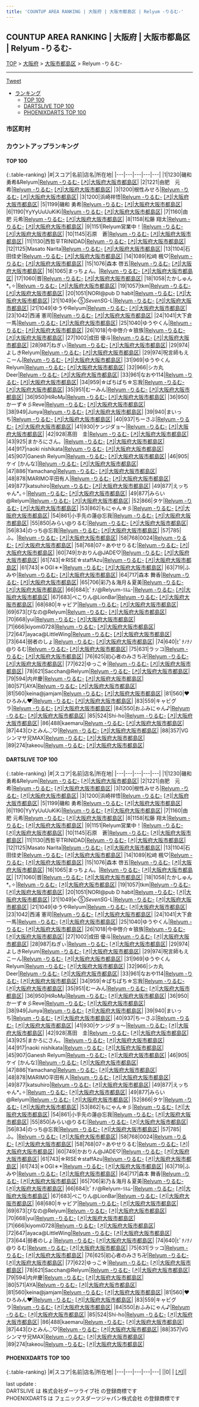 ```yaml
---
title: 'COUNTUP AREA RANKING | 大阪府 | 大阪市都島区 | Relyum -りるむ-'
---
```

## COUNTUP AREA RANKING | 大阪府 | 大阪市都島区 | Relyum -りるむ-

[TOP](/darts/rank/) > [大阪府](/darts/rank/大阪府/) > [大阪市都島区](/darts/rank/大阪府/大阪市都島区/) > Relyum -りるむ-

___

<a href="https://twitter.com/share?ref_src=twsrc%5Etfw" data-text="COUNTUP AREA RANKING | 大阪府大阪市都島区Relyum -りるむ-" class="twitter-share-button" data-hashtags="DARTSLIVE,PHOENIXDARTS,darts,ダーツ" data-show-count="false">Tweet</a>

* [ランキング](#カウントアップランキング)
    * [TOP 100](#top-100)
    * [DARTSLIVE TOP 100](#dartslive-top-100)
    * [PHOENIXDARTS TOP 100](#phoenixdarts-top-100)

### 市区町村

<ul>

</ul>

### カウントアップランキング

#### TOP 100



{:.table-ranking}
|#|スコア|名前|店名|所在地|
|---|---|---|---|---|
|1|1230|<span class="rank-name-dl">磯和勇希&amp;Relyum</span>|<a href="/darts/rank/shops/18366769fff3e834fec1ae84bb28bd87.html">Relyum -りるむ-</a> <a href="https://search.dartslive.com/jp/shop/18366769fff3e834fec1ae84bb28bd87">[↗]</a>|<a href="/darts/rank/大阪府/大阪市都島区">大阪府大阪市都島区</a>|
|2|1221|<span class="rank-name-dl">由肥　元希</span>|<a href="/darts/rank/shops/18366769fff3e834fec1ae84bb28bd87.html">Relyum -りるむ-</a> <a href="https://search.dartslive.com/jp/shop/18366769fff3e834fec1ae84bb28bd87">[↗]</a>|<a href="/darts/rank/大阪府/大阪市都島区">大阪府大阪市都島区</a>|
|3|1200|<span class="rank-name-dl">根性みせろ</span>|<a href="/darts/rank/shops/18366769fff3e834fec1ae84bb28bd87.html">Relyum -りるむ-</a> <a href="https://search.dartslive.com/jp/shop/18366769fff3e834fec1ae84bb28bd87">[↗]</a>|<a href="/darts/rank/大阪府/大阪市都島区">大阪府大阪市都島区</a>|
|3|1200|<span class="rank-name-dl">浜崎祥悟</span>|<a href="/darts/rank/shops/18366769fff3e834fec1ae84bb28bd87.html">Relyum -りるむ-</a> <a href="https://search.dartslive.com/jp/shop/18366769fff3e834fec1ae84bb28bd87">[↗]</a>|<a href="/darts/rank/大阪府/大阪市都島区">大阪府大阪市都島区</a>|
|5|1199|<span class="rank-name-dl">磯和 勇希</span>|<a href="/darts/rank/shops/18366769fff3e834fec1ae84bb28bd87.html">Relyum -りるむ-</a> <a href="https://search.dartslive.com/jp/shop/18366769fff3e834fec1ae84bb28bd87">[↗]</a>|<a href="/darts/rank/大阪府/大阪市都島区">大阪府大阪市都島区</a>|
|6|1190|<span class="rank-name-dl">YyYyUuUuKiKi</span>|<a href="/darts/rank/shops/18366769fff3e834fec1ae84bb28bd87.html">Relyum -りるむ-</a> <a href="https://search.dartslive.com/jp/shop/18366769fff3e834fec1ae84bb28bd87">[↗]</a>|<a href="/darts/rank/大阪府/大阪市都島区">大阪府大阪市都島区</a>|
|7|1160|<span class="rank-name-dl">由肥 元希</span>|<a href="/darts/rank/shops/18366769fff3e834fec1ae84bb28bd87.html">Relyum -りるむ-</a> <a href="https://search.dartslive.com/jp/shop/18366769fff3e834fec1ae84bb28bd87">[↗]</a>|<a href="/darts/rank/大阪府/大阪市都島区">大阪府大阪市都島区</a>|
|8|1158|<span class="rank-name-dl">松藤 翔太</span>|<a href="/darts/rank/shops/18366769fff3e834fec1ae84bb28bd87.html">Relyum -りるむ-</a> <a href="https://search.dartslive.com/jp/shop/18366769fff3e834fec1ae84bb28bd87">[↗]</a>|<a href="/darts/rank/大阪府/大阪市都島区">大阪府大阪市都島区</a>|
|9|1151|<span class="rank-name-dl">Relyum営業中！</span>|<a href="/darts/rank/shops/18366769fff3e834fec1ae84bb28bd87.html">Relyum -りるむ-</a> <a href="https://search.dartslive.com/jp/shop/18366769fff3e834fec1ae84bb28bd87">[↗]</a>|<a href="/darts/rank/大阪府/大阪市都島区">大阪府大阪市都島区</a>|
|10|1145|<span class="rank-name-dl">石原　蒼</span>|<a href="/darts/rank/shops/18366769fff3e834fec1ae84bb28bd87.html">Relyum -りるむ-</a> <a href="https://search.dartslive.com/jp/shop/18366769fff3e834fec1ae84bb28bd87">[↗]</a>|<a href="/darts/rank/大阪府/大阪市都島区">大阪府大阪市都島区</a>|
|11|1130|<span class="rank-name-dl">西哲平TRINIDAD</span>|<a href="/darts/rank/shops/18366769fff3e834fec1ae84bb28bd87.html">Relyum -りるむ-</a> <a href="https://search.dartslive.com/jp/shop/18366769fff3e834fec1ae84bb28bd87">[↗]</a>|<a href="/darts/rank/大阪府/大阪市都島区">大阪府大阪市都島区</a>|
|12|1125|<span class="rank-name-dl">Masato Narita</span>|<a href="/darts/rank/shops/18366769fff3e834fec1ae84bb28bd87.html">Relyum -りるむ-</a> <a href="https://search.dartslive.com/jp/shop/18366769fff3e834fec1ae84bb28bd87">[↗]</a>|<a href="/darts/rank/大阪府/大阪市都島区">大阪府大阪市都島区</a>|
|13|1104|<span class="rank-name-dl">石田佳史</span>|<a href="/darts/rank/shops/18366769fff3e834fec1ae84bb28bd87.html">Relyum -りるむ-</a> <a href="https://search.dartslive.com/jp/shop/18366769fff3e834fec1ae84bb28bd87">[↗]</a>|<a href="/darts/rank/大阪府/大阪市都島区">大阪府大阪市都島区</a>|
|14|1089|<span class="rank-name-dl">松﨑 楓♡‬</span>|<a href="/darts/rank/shops/18366769fff3e834fec1ae84bb28bd87.html">Relyum -りるむ-</a> <a href="https://search.dartslive.com/jp/shop/18366769fff3e834fec1ae84bb28bd87">[↗]</a>|<a href="/darts/rank/大阪府/大阪市都島区">大阪府大阪市都島区</a>|
|15|1076|<span class="rank-name-dl">森本 啓五</span>|<a href="/darts/rank/shops/18366769fff3e834fec1ae84bb28bd87.html">Relyum -りるむ-</a> <a href="https://search.dartslive.com/jp/shop/18366769fff3e834fec1ae84bb28bd87">[↗]</a>|<a href="/darts/rank/大阪府/大阪市都島区">大阪府大阪市都島区</a>|
|16|1065|<span class="rank-name-dl">まっちょん。</span>|<a href="/darts/rank/shops/18366769fff3e834fec1ae84bb28bd87.html">Relyum -りるむ-</a> <a href="https://search.dartslive.com/jp/shop/18366769fff3e834fec1ae84bb28bd87">[↗]</a>|<a href="/darts/rank/大阪府/大阪市都島区">大阪府大阪市都島区</a>|
|17|1060|<span class="rank-name-dl">晋</span>|<a href="/darts/rank/shops/18366769fff3e834fec1ae84bb28bd87.html">Relyum -りるむ-</a> <a href="https://search.dartslive.com/jp/shop/18366769fff3e834fec1ae84bb28bd87">[↗]</a>|<a href="/darts/rank/大阪府/大阪市都島区">大阪府大阪市都島区</a>|
|18|1058|<span class="rank-name-dl">たかしゅん*｡✧</span>|<a href="/darts/rank/shops/18366769fff3e834fec1ae84bb28bd87.html">Relyum -りるむ-</a> <a href="https://search.dartslive.com/jp/shop/18366769fff3e834fec1ae84bb28bd87">[↗]</a>|<a href="/darts/rank/大阪府/大阪市都島区">大阪府大阪市都島区</a>|
|19|1057|<span class="rank-name-dl">tkm</span>|<a href="/darts/rank/shops/18366769fff3e834fec1ae84bb28bd87.html">Relyum -りるむ-</a> <a href="https://search.dartslive.com/jp/shop/18366769fff3e834fec1ae84bb28bd87">[↗]</a>|<a href="/darts/rank/大阪府/大阪市都島区">大阪府大阪市都島区</a>|
|20|1051|<span class="rank-name-dl">NORI@pub D habit</span>|<a href="/darts/rank/shops/18366769fff3e834fec1ae84bb28bd87.html">Relyum -りるむ-</a> <a href="https://search.dartslive.com/jp/shop/18366769fff3e834fec1ae84bb28bd87">[↗]</a>|<a href="/darts/rank/大阪府/大阪市都島区">大阪府大阪市都島区</a>|
|21|1049|<span class="rank-name-dl">к-⑤*SevenS*G-L</span>|<a href="/darts/rank/shops/18366769fff3e834fec1ae84bb28bd87.html">Relyum -りるむ-</a> <a href="https://search.dartslive.com/jp/shop/18366769fff3e834fec1ae84bb28bd87">[↗]</a>|<a href="/darts/rank/大阪府/大阪市都島区">大阪府大阪市都島区</a>|
|21|1049|<span class="rank-name-dl">ゆうやRelyum</span>|<a href="/darts/rank/shops/18366769fff3e834fec1ae84bb28bd87.html">Relyum -りるむ-</a> <a href="https://search.dartslive.com/jp/shop/18366769fff3e834fec1ae84bb28bd87">[↗]</a>|<a href="/darts/rank/大阪府/大阪市都島区">大阪府大阪市都島区</a>|
|23|1042|<span class="rank-name-dl">西浦 憲司</span>|<a href="/darts/rank/shops/18366769fff3e834fec1ae84bb28bd87.html">Relyum -りるむ-</a> <a href="https://search.dartslive.com/jp/shop/18366769fff3e834fec1ae84bb28bd87">[↗]</a>|<a href="/darts/rank/大阪府/大阪市都島区">大阪府大阪市都島区</a>|
|24|1041|<span class="rank-name-dl">大下倉　一馬</span>|<a href="/darts/rank/shops/18366769fff3e834fec1ae84bb28bd87.html">Relyum -りるむ-</a> <a href="https://search.dartslive.com/jp/shop/18366769fff3e834fec1ae84bb28bd87">[↗]</a>|<a href="/darts/rank/大阪府/大阪市都島区">大阪府大阪市都島区</a>|
|25|1040|<span class="rank-name-dl">ゆうやくん</span>|<a href="/darts/rank/shops/18366769fff3e834fec1ae84bb28bd87.html">Relyum -りるむ-</a> <a href="https://search.dartslive.com/jp/shop/18366769fff3e834fec1ae84bb28bd87">[↗]</a>|<a href="/darts/rank/大阪府/大阪市都島区">大阪府大阪市都島区</a>|
|26|1018|<span class="rank-name-dl">今中啓介☆狼族</span>|<a href="/darts/rank/shops/18366769fff3e834fec1ae84bb28bd87.html">Relyum -りるむ-</a> <a href="https://search.dartslive.com/jp/shop/18366769fff3e834fec1ae84bb28bd87">[↗]</a>|<a href="/darts/rank/大阪府/大阪市都島区">大阪府大阪市都島区</a>|
|27|1002|<span class="rank-name-dl">成田 優斗</span>|<a href="/darts/rank/shops/18366769fff3e834fec1ae84bb28bd87.html">Relyum -りるむ-</a> <a href="https://search.dartslive.com/jp/shop/18366769fff3e834fec1ae84bb28bd87">[↗]</a>|<a href="/darts/rank/大阪府/大阪市都島区">大阪府大阪市都島区</a>|
|28|987|<span class="rank-name-dl">ねぎぃ</span>|<a href="/darts/rank/shops/18366769fff3e834fec1ae84bb28bd87.html">Relyum -りるむ-</a> <a href="https://search.dartslive.com/jp/shop/18366769fff3e834fec1ae84bb28bd87">[↗]</a>|<a href="/darts/rank/大阪府/大阪市都島区">大阪府大阪市都島区</a>|
|29|974|<span class="rank-name-dl">よしきRelyum</span>|<a href="/darts/rank/shops/18366769fff3e834fec1ae84bb28bd87.html">Relyum -りるむ-</a> <a href="https://search.dartslive.com/jp/shop/18366769fff3e834fec1ae84bb28bd87">[↗]</a>|<a href="/darts/rank/大阪府/大阪市都島区">大阪府大阪市都島区</a>|
|29|974|<span class="rank-name-dl">呪言師もえこーん</span>|<a href="/darts/rank/shops/18366769fff3e834fec1ae84bb28bd87.html">Relyum -りるむ-</a> <a href="https://search.dartslive.com/jp/shop/18366769fff3e834fec1ae84bb28bd87">[↗]</a>|<a href="/darts/rank/大阪府/大阪市都島区">大阪府大阪市都島区</a>|
|31|969|<span class="rank-name-dl">ゆうやくんRelyum</span>|<a href="/darts/rank/shops/18366769fff3e834fec1ae84bb28bd87.html">Relyum -りるむ-</a> <a href="https://search.dartslive.com/jp/shop/18366769fff3e834fec1ae84bb28bd87">[↗]</a>|<a href="/darts/rank/大阪府/大阪市都島区">大阪府大阪市都島区</a>|
|32|966|<span class="rank-name-dl">シカ丸　Deer</span>|<a href="/darts/rank/shops/18366769fff3e834fec1ae84bb28bd87.html">Relyum -りるむ-</a> <a href="https://search.dartslive.com/jp/shop/18366769fff3e834fec1ae84bb28bd87">[↗]</a>|<a href="/darts/rank/大阪府/大阪市都島区">大阪府大阪市都島区</a>|
|33|961|<span class="rank-name-dl">なおや114</span>|<a href="/darts/rank/shops/18366769fff3e834fec1ae84bb28bd87.html">Relyum -りるむ-</a> <a href="https://search.dartslive.com/jp/shop/18366769fff3e834fec1ae84bb28bd87">[↗]</a>|<a href="/darts/rank/大阪府/大阪市都島区">大阪府大阪市都島区</a>|
|34|959|<span class="rank-name-dl">☆ぱちぱち☆忘我</span>|<a href="/darts/rank/shops/18366769fff3e834fec1ae84bb28bd87.html">Relyum -りるむ-</a> <a href="https://search.dartslive.com/jp/shop/18366769fff3e834fec1ae84bb28bd87">[↗]</a>|<a href="/darts/rank/大阪府/大阪市都島区">大阪府大阪市都島区</a>|
|35|951|<span class="rank-name-dl">むーみん</span>|<a href="/darts/rank/shops/18366769fff3e834fec1ae84bb28bd87.html">Relyum -りるむ-</a> <a href="https://search.dartslive.com/jp/shop/18366769fff3e834fec1ae84bb28bd87">[↗]</a>|<a href="/darts/rank/大阪府/大阪市都島区">大阪府大阪市都島区</a>|
|36|950|<span class="rank-name-dl">HiЯoMμ</span>|<a href="/darts/rank/shops/18366769fff3e834fec1ae84bb28bd87.html">Relyum -りるむ-</a> <a href="https://search.dartslive.com/jp/shop/18366769fff3e834fec1ae84bb28bd87">[↗]</a>|<a href="/darts/rank/大阪府/大阪市都島区">大阪府大阪市都島区</a>|
|36|950|<span class="rank-name-dl">かーず☆彡Reve</span>|<a href="/darts/rank/shops/18366769fff3e834fec1ae84bb28bd87.html">Relyum -りるむ-</a> <a href="https://search.dartslive.com/jp/shop/18366769fff3e834fec1ae84bb28bd87">[↗]</a>|<a href="/darts/rank/大阪府/大阪市都島区">大阪府大阪市都島区</a>|
|38|949|<span class="rank-name-dl">Junya</span>|<a href="/darts/rank/shops/18366769fff3e834fec1ae84bb28bd87.html">Relyum -りるむ-</a> <a href="https://search.dartslive.com/jp/shop/18366769fff3e834fec1ae84bb28bd87">[↗]</a>|<a href="/darts/rank/大阪府/大阪市都島区">大阪府大阪市都島区</a>|
|39|940|<span class="rank-name-dl">まいっち</span>|<a href="/darts/rank/shops/18366769fff3e834fec1ae84bb28bd87.html">Relyum -りるむ-</a> <a href="https://search.dartslive.com/jp/shop/18366769fff3e834fec1ae84bb28bd87">[↗]</a>|<a href="/darts/rank/大阪府/大阪市都島区">大阪府大阪市都島区</a>|
|40|937|<span class="rank-name-dl">ちーさぶ</span>|<a href="/darts/rank/shops/18366769fff3e834fec1ae84bb28bd87.html">Relyum -りるむ-</a> <a href="https://search.dartslive.com/jp/shop/18366769fff3e834fec1ae84bb28bd87">[↗]</a>|<a href="/darts/rank/大阪府/大阪市都島区">大阪府大阪市都島区</a>|
|41|930|<span class="rank-name-dl">ケンジダョ〜</span>|<a href="/darts/rank/shops/18366769fff3e834fec1ae84bb28bd87.html">Relyum -りるむ-</a> <a href="https://search.dartslive.com/jp/shop/18366769fff3e834fec1ae84bb28bd87">[↗]</a>|<a href="/darts/rank/大阪府/大阪市都島区">大阪府大阪市都島区</a>|
|42|928|<span class="rank-name-dl">髙田　圭</span>|<a href="/darts/rank/shops/18366769fff3e834fec1ae84bb28bd87.html">Relyum -りるむ-</a> <a href="https://search.dartslive.com/jp/shop/18366769fff3e834fec1ae84bb28bd87">[↗]</a>|<a href="/darts/rank/大阪府/大阪市都島区">大阪府大阪市都島区</a>|
|43|925|<span class="rank-name-dl">まかろにさん。</span>|<a href="/darts/rank/shops/18366769fff3e834fec1ae84bb28bd87.html">Relyum -りるむ-</a> <a href="https://search.dartslive.com/jp/shop/18366769fff3e834fec1ae84bb28bd87">[↗]</a>|<a href="/darts/rank/大阪府/大阪市都島区">大阪府大阪市都島区</a>|
|44|917|<span class="rank-name-dl">naoki nishikata</span>|<a href="/darts/rank/shops/18366769fff3e834fec1ae84bb28bd87.html">Relyum -りるむ-</a> <a href="https://search.dartslive.com/jp/shop/18366769fff3e834fec1ae84bb28bd87">[↗]</a>|<a href="/darts/rank/大阪府/大阪市都島区">大阪府大阪市都島区</a>|
|45|907|<span class="rank-name-dl">Ganesh Relyum</span>|<a href="/darts/rank/shops/18366769fff3e834fec1ae84bb28bd87.html">Relyum -りるむ-</a> <a href="https://search.dartslive.com/jp/shop/18366769fff3e834fec1ae84bb28bd87">[↗]</a>|<a href="/darts/rank/大阪府/大阪市都島区">大阪府大阪市都島区</a>|
|46|905|<span class="rank-name-dl">ケイ [かんな]</span>|<a href="/darts/rank/shops/18366769fff3e834fec1ae84bb28bd87.html">Relyum -りるむ-</a> <a href="https://search.dartslive.com/jp/shop/18366769fff3e834fec1ae84bb28bd87">[↗]</a>|<a href="/darts/rank/大阪府/大阪市都島区">大阪府大阪市都島区</a>|
|47|886|<span class="rank-name-dl">Yamachang</span>|<a href="/darts/rank/shops/18366769fff3e834fec1ae84bb28bd87.html">Relyum -りるむ-</a> <a href="https://search.dartslive.com/jp/shop/18366769fff3e834fec1ae84bb28bd87">[↗]</a>|<a href="/darts/rank/大阪府/大阪市都島区">大阪府大阪市都島区</a>|
|48|878|<span class="rank-name-dl">MARIMO平田有人</span>|<a href="/darts/rank/shops/18366769fff3e834fec1ae84bb28bd87.html">Relyum -りるむ-</a> <a href="https://search.dartslive.com/jp/shop/18366769fff3e834fec1ae84bb28bd87">[↗]</a>|<a href="/darts/rank/大阪府/大阪市都島区">大阪府大阪市都島区</a>|
|49|877|<span class="rank-name-dl">katsuhiro</span>|<a href="/darts/rank/shops/18366769fff3e834fec1ae84bb28bd87.html">Relyum -りるむ-</a> <a href="https://search.dartslive.com/jp/shop/18366769fff3e834fec1ae84bb28bd87">[↗]</a>|<a href="/darts/rank/大阪府/大阪市都島区">大阪府大阪市都島区</a>|
|49|877|<span class="rank-name-dl">えッちゃん*｡✧</span>|<a href="/darts/rank/shops/18366769fff3e834fec1ae84bb28bd87.html">Relyum -りるむ-</a> <a href="https://search.dartslive.com/jp/shop/18366769fff3e834fec1ae84bb28bd87">[↗]</a>|<a href="/darts/rank/大阪府/大阪市都島区">大阪府大阪市都島区</a>|
|49|877|<span class="rank-name-dl">みらい@Relyum</span>|<a href="/darts/rank/shops/18366769fff3e834fec1ae84bb28bd87.html">Relyum -りるむ-</a> <a href="https://search.dartslive.com/jp/shop/18366769fff3e834fec1ae84bb28bd87">[↗]</a>|<a href="/darts/rank/大阪府/大阪市都島区">大阪府大阪市都島区</a>|
|52|866|<span class="rank-name-dl">タケ</span>|<a href="/darts/rank/shops/18366769fff3e834fec1ae84bb28bd87.html">Relyum -りるむ-</a> <a href="https://search.dartslive.com/jp/shop/18366769fff3e834fec1ae84bb28bd87">[↗]</a>|<a href="/darts/rank/大阪府/大阪市都島区">大阪府大阪市都島区</a>|
|53|862|<span class="rank-name-dl">もにゃん☆彡</span>|<a href="/darts/rank/shops/18366769fff3e834fec1ae84bb28bd87.html">Relyum -りるむ-</a> <a href="https://search.dartslive.com/jp/shop/18366769fff3e834fec1ae84bb28bd87">[↗]</a>|<a href="/darts/rank/大阪府/大阪市都島区">大阪府大阪市都島区</a>|
|54|861|<span class="rank-name-dl">小手先の蓮@忘我</span>|<a href="/darts/rank/shops/18366769fff3e834fec1ae84bb28bd87.html">Relyum -りるむ-</a> <a href="https://search.dartslive.com/jp/shop/18366769fff3e834fec1ae84bb28bd87">[↗]</a>|<a href="/darts/rank/大阪府/大阪市都島区">大阪府大阪市都島区</a>|
|55|850|<span class="rank-name-dl">みらい@りるむ</span>|<a href="/darts/rank/shops/18366769fff3e834fec1ae84bb28bd87.html">Relyum -りるむ-</a> <a href="https://search.dartslive.com/jp/shop/18366769fff3e834fec1ae84bb28bd87">[↗]</a>|<a href="/darts/rank/大阪府/大阪市都島区">大阪府大阪市都島区</a>|
|56|834|<span class="rank-name-dl">のっち@忘我</span>|<a href="/darts/rank/shops/18366769fff3e834fec1ae84bb28bd87.html">Relyum -りるむ-</a> <a href="https://search.dartslive.com/jp/shop/18366769fff3e834fec1ae84bb28bd87">[↗]</a>|<a href="/darts/rank/大阪府/大阪市都島区">大阪府大阪市都島区</a>|
|57|785|<span class="rank-name-dl">ふ。</span>|<a href="/darts/rank/shops/18366769fff3e834fec1ae84bb28bd87.html">Relyum -りるむ-</a> <a href="https://search.dartslive.com/jp/shop/18366769fff3e834fec1ae84bb28bd87">[↗]</a>|<a href="/darts/rank/大阪府/大阪市都島区">大阪府大阪市都島区</a>|
|58|768|<span class="rank-name-dl">0024</span>|<a href="/darts/rank/shops/18366769fff3e834fec1ae84bb28bd87.html">Relyum -りるむ-</a> <a href="https://search.dartslive.com/jp/shop/18366769fff3e834fec1ae84bb28bd87">[↗]</a>|<a href="/darts/rank/大阪府/大阪市都島区">大阪府大阪市都島区</a>|
|58|768|<span class="rank-name-dl">07✧あやせりるむ</span>|<a href="/darts/rank/shops/18366769fff3e834fec1ae84bb28bd87.html">Relyum -りるむ-</a> <a href="https://search.dartslive.com/jp/shop/18366769fff3e834fec1ae84bb28bd87">[↗]</a>|<a href="/darts/rank/大阪府/大阪市都島区">大阪府大阪市都島区</a>|
|60|749|<span class="rank-name-dl">かおりん@JADE♡</span>|<a href="/darts/rank/shops/18366769fff3e834fec1ae84bb28bd87.html">Relyum -りるむ-</a> <a href="https://search.dartslive.com/jp/shop/18366769fff3e834fec1ae84bb28bd87">[↗]</a>|<a href="/darts/rank/大阪府/大阪市都島区">大阪府大阪市都島区</a>|
|61|743|<span class="rank-name-dl">☆RISE☆staffAzu</span>|<a href="/darts/rank/shops/18366769fff3e834fec1ae84bb28bd87.html">Relyum -りるむ-</a> <a href="https://search.dartslive.com/jp/shop/18366769fff3e834fec1ae84bb28bd87">[↗]</a>|<a href="/darts/rank/大阪府/大阪市都島区">大阪府大阪市都島区</a>|
|61|743|<span class="rank-name-dl">＊OGI＊*</span>|<a href="/darts/rank/shops/18366769fff3e834fec1ae84bb28bd87.html">Relyum -りるむ-</a> <a href="https://search.dartslive.com/jp/shop/18366769fff3e834fec1ae84bb28bd87">[↗]</a>|<a href="/darts/rank/大阪府/大阪市都島区">大阪府大阪市都島区</a>|
|63|719|<span class="rank-name-dl">ふみや</span>|<a href="/darts/rank/shops/18366769fff3e834fec1ae84bb28bd87.html">Relyum -りるむ-</a> <a href="https://search.dartslive.com/jp/shop/18366769fff3e834fec1ae84bb28bd87">[↗]</a>|<a href="/darts/rank/大阪府/大阪市都島区">大阪府大阪市都島区</a>|
|64|717|<span class="rank-name-dl">森本 舞香</span>|<a href="/darts/rank/shops/18366769fff3e834fec1ae84bb28bd87.html">Relyum -りるむ-</a> <a href="https://search.dartslive.com/jp/shop/18366769fff3e834fec1ae84bb28bd87">[↗]</a>|<a href="/darts/rank/大阪府/大阪市都島区">大阪府大阪市都島区</a>|
|65|706|<span class="rank-name-dl">彩乃＆海月＆夏美</span>|<a href="/darts/rank/shops/18366769fff3e834fec1ae84bb28bd87.html">Relyum -りるむ-</a> <a href="https://search.dartslive.com/jp/shop/18366769fff3e834fec1ae84bb28bd87">[↗]</a>|<a href="/darts/rank/大阪府/大阪市都島区">大阪府大阪市都島区</a>|
|66|684|<span class="rank-name-dl">ﾋﾟﾅﾉ@Relyum-ﾘﾙﾑ-</span>|<a href="/darts/rank/shops/18366769fff3e834fec1ae84bb28bd87.html">Relyum -りるむ-</a> <a href="https://search.dartslive.com/jp/shop/18366769fff3e834fec1ae84bb28bd87">[↗]</a>|<a href="/darts/rank/大阪府/大阪市都島区">大阪府大阪市都島区</a>|
|67|683|<span class="rank-name-dl">ぺこりん@LionBar</span>|<a href="/darts/rank/shops/18366769fff3e834fec1ae84bb28bd87.html">Relyum -りるむ-</a> <a href="https://search.dartslive.com/jp/shop/18366769fff3e834fec1ae84bb28bd87">[↗]</a>|<a href="/darts/rank/大阪府/大阪市都島区">大阪府大阪市都島区</a>|
|68|680|<span class="rank-name-dl">キャビア</span>|<a href="/darts/rank/shops/18366769fff3e834fec1ae84bb28bd87.html">Relyum -りるむ-</a> <a href="https://search.dartslive.com/jp/shop/18366769fff3e834fec1ae84bb28bd87">[↗]</a>|<a href="/darts/rank/大阪府/大阪市都島区">大阪府大阪市都島区</a>|
|69|673|<span class="rank-name-dl">ぴなの@Relyum</span>|<a href="/darts/rank/shops/18366769fff3e834fec1ae84bb28bd87.html">Relyum -りるむ-</a> <a href="https://search.dartslive.com/jp/shop/18366769fff3e834fec1ae84bb28bd87">[↗]</a>|<a href="/darts/rank/大阪府/大阪市都島区">大阪府大阪市都島区</a>|
|70|668|<span class="rank-name-dl">yui</span>|<a href="/darts/rank/shops/18366769fff3e834fec1ae84bb28bd87.html">Relyum -りるむ-</a> <a href="https://search.dartslive.com/jp/shop/18366769fff3e834fec1ae84bb28bd87">[↗]</a>|<a href="/darts/rank/大阪府/大阪市都島区">大阪府大阪市都島区</a>|
|71|666|<span class="rank-name-dl">kiyomi0728</span>|<a href="/darts/rank/shops/18366769fff3e834fec1ae84bb28bd87.html">Relyum -りるむ-</a> <a href="https://search.dartslive.com/jp/shop/18366769fff3e834fec1ae84bb28bd87">[↗]</a>|<a href="/darts/rank/大阪府/大阪市都島区">大阪府大阪市都島区</a>|
|72|647|<span class="rank-name-dl">ayaca@LittleWing</span>|<a href="/darts/rank/shops/18366769fff3e834fec1ae84bb28bd87.html">Relyum -りるむ-</a> <a href="https://search.dartslive.com/jp/shop/18366769fff3e834fec1ae84bb28bd87">[↗]</a>|<a href="/darts/rank/大阪府/大阪市都島区">大阪府大阪市都島区</a>|
|73|644|<span class="rank-name-dl">弱者のしょ</span>|<a href="/darts/rank/shops/18366769fff3e834fec1ae84bb28bd87.html">Relyum -りるむ-</a> <a href="https://search.dartslive.com/jp/shop/18366769fff3e834fec1ae84bb28bd87">[↗]</a>|<a href="/darts/rank/大阪府/大阪市都島区">大阪府大阪市都島区</a>|
|74|640|<span class="rank-name-dl">ﾋﾟﾅﾉﾅﾉ@りるむ</span>|<a href="/darts/rank/shops/18366769fff3e834fec1ae84bb28bd87.html">Relyum -りるむ-</a> <a href="https://search.dartslive.com/jp/shop/18366769fff3e834fec1ae84bb28bd87">[↗]</a>|<a href="/darts/rank/大阪府/大阪市都島区">大阪府大阪市都島区</a>|
|75|631|<span class="rank-name-dl">ラッコ</span>|<a href="/darts/rank/shops/18366769fff3e834fec1ae84bb28bd87.html">Relyum -りるむ-</a> <a href="https://search.dartslive.com/jp/shop/18366769fff3e834fec1ae84bb28bd87">[↗]</a>|<a href="/darts/rank/大阪府/大阪市都島区">大阪府大阪市都島区</a>|
|76|625|<span class="rank-name-dl">初心者のみさち卍</span>|<a href="/darts/rank/shops/18366769fff3e834fec1ae84bb28bd87.html">Relyum -りるむ-</a> <a href="https://search.dartslive.com/jp/shop/18366769fff3e834fec1ae84bb28bd87">[↗]</a>|<a href="/darts/rank/大阪府/大阪市都島区">大阪府大阪市都島区</a>|
|77|622|<span class="rank-name-dl">ゆっこ☆</span>|<a href="/darts/rank/shops/18366769fff3e834fec1ae84bb28bd87.html">Relyum -りるむ-</a> <a href="https://search.dartslive.com/jp/shop/18366769fff3e834fec1ae84bb28bd87">[↗]</a>|<a href="/darts/rank/大阪府/大阪市都島区">大阪府大阪市都島区</a>|
|78|621|<span class="rank-name-dl">Sacchan@Relyum</span>|<a href="/darts/rank/shops/18366769fff3e834fec1ae84bb28bd87.html">Relyum -りるむ-</a> <a href="https://search.dartslive.com/jp/shop/18366769fff3e834fec1ae84bb28bd87">[↗]</a>|<a href="/darts/rank/大阪府/大阪市都島区">大阪府大阪市都島区</a>|
|79|594|<span class="rank-name-dl">内弁慶</span>|<a href="/darts/rank/shops/18366769fff3e834fec1ae84bb28bd87.html">Relyum -りるむ-</a> <a href="https://search.dartslive.com/jp/shop/18366769fff3e834fec1ae84bb28bd87">[↗]</a>|<a href="/darts/rank/大阪府/大阪市都島区">大阪府大阪市都島区</a>|
|80|571|<span class="rank-name-dl">AYA</span>|<a href="/darts/rank/shops/18366769fff3e834fec1ae84bb28bd87.html">Relyum -りるむ-</a> <a href="https://search.dartslive.com/jp/shop/18366769fff3e834fec1ae84bb28bd87">[↗]</a>|<a href="/darts/rank/大阪府/大阪市都島区">大阪府大阪市都島区</a>|
|81|560|<span class="rank-name-dl">keina@jamjam</span>|<a href="/darts/rank/shops/18366769fff3e834fec1ae84bb28bd87.html">Relyum -りるむ-</a> <a href="https://search.dartslive.com/jp/shop/18366769fff3e834fec1ae84bb28bd87">[↗]</a>|<a href="/darts/rank/大阪府/大阪市都島区">大阪府大阪市都島区</a>|
|81|560|<span class="rank-name-dl">❤ひろみん❤</span>|<a href="/darts/rank/shops/18366769fff3e834fec1ae84bb28bd87.html">Relyum -りるむ-</a> <a href="https://search.dartslive.com/jp/shop/18366769fff3e834fec1ae84bb28bd87">[↗]</a>|<a href="/darts/rank/大阪府/大阪市都島区">大阪府大阪市都島区</a>|
|83|559|<span class="rank-name-dl">キャビグラ</span>|<a href="/darts/rank/shops/18366769fff3e834fec1ae84bb28bd87.html">Relyum -りるむ-</a> <a href="https://search.dartslive.com/jp/shop/18366769fff3e834fec1ae84bb28bd87">[↗]</a>|<a href="/darts/rank/大阪府/大阪市都島区">大阪府大阪市都島区</a>|
|84|550|<span class="rank-name-dl">おふみにゃん♪</span>|<a href="/darts/rank/shops/18366769fff3e834fec1ae84bb28bd87.html">Relyum -りるむ-</a> <a href="https://search.dartslive.com/jp/shop/18366769fff3e834fec1ae84bb28bd87">[↗]</a>|<a href="/darts/rank/大阪府/大阪市都島区">大阪府大阪市都島区</a>|
|85|524|<span class="rank-name-dl">Shi-ho</span>|<a href="/darts/rank/shops/18366769fff3e834fec1ae84bb28bd87.html">Relyum -りるむ-</a> <a href="https://search.dartslive.com/jp/shop/18366769fff3e834fec1ae84bb28bd87">[↗]</a>|<a href="/darts/rank/大阪府/大阪市都島区">大阪府大阪市都島区</a>|
|86|488|<span class="rank-name-dl">kaemaru</span>|<a href="/darts/rank/shops/18366769fff3e834fec1ae84bb28bd87.html">Relyum -りるむ-</a> <a href="https://search.dartslive.com/jp/shop/18366769fff3e834fec1ae84bb28bd87">[↗]</a>|<a href="/darts/rank/大阪府/大阪市都島区">大阪府大阪市都島区</a>|
|87|443|<span class="rank-name-dl">ひとみん◡̈♡</span>|<a href="/darts/rank/shops/18366769fff3e834fec1ae84bb28bd87.html">Relyum -りるむ-</a> <a href="https://search.dartslive.com/jp/shop/18366769fff3e834fec1ae84bb28bd87">[↗]</a>|<a href="/darts/rank/大阪府/大阪市都島区">大阪府大阪市都島区</a>|
|88|357|<span class="rank-name-dl">VGシンマサ兄MAX</span>|<a href="/darts/rank/shops/18366769fff3e834fec1ae84bb28bd87.html">Relyum -りるむ-</a> <a href="https://search.dartslive.com/jp/shop/18366769fff3e834fec1ae84bb28bd87">[↗]</a>|<a href="/darts/rank/大阪府/大阪市都島区">大阪府大阪市都島区</a>|
|89|274|<span class="rank-name-dl">takeou</span>|<a href="/darts/rank/shops/18366769fff3e834fec1ae84bb28bd87.html">Relyum -りるむ-</a> <a href="https://search.dartslive.com/jp/shop/18366769fff3e834fec1ae84bb28bd87">[↗]</a>|<a href="/darts/rank/大阪府/大阪市都島区">大阪府大阪市都島区</a>|


#### DARTSLIVE TOP 100



{:.table-ranking}
|#|スコア|名前|店名|所在地|
|---|---|---|---|---|
|1|1230|<span class="rank-name-dl">磯和勇希&amp;Relyum</span>|<a href="/darts/rank/shops/18366769fff3e834fec1ae84bb28bd87.html">Relyum -りるむ-</a> <a href="https://search.dartslive.com/jp/shop/18366769fff3e834fec1ae84bb28bd87">[↗]</a>|<a href="/darts/rank/大阪府/大阪市都島区">大阪府大阪市都島区</a>|
|2|1221|<span class="rank-name-dl">由肥　元希</span>|<a href="/darts/rank/shops/18366769fff3e834fec1ae84bb28bd87.html">Relyum -りるむ-</a> <a href="https://search.dartslive.com/jp/shop/18366769fff3e834fec1ae84bb28bd87">[↗]</a>|<a href="/darts/rank/大阪府/大阪市都島区">大阪府大阪市都島区</a>|
|3|1200|<span class="rank-name-dl">根性みせろ</span>|<a href="/darts/rank/shops/18366769fff3e834fec1ae84bb28bd87.html">Relyum -りるむ-</a> <a href="https://search.dartslive.com/jp/shop/18366769fff3e834fec1ae84bb28bd87">[↗]</a>|<a href="/darts/rank/大阪府/大阪市都島区">大阪府大阪市都島区</a>|
|3|1200|<span class="rank-name-dl">浜崎祥悟</span>|<a href="/darts/rank/shops/18366769fff3e834fec1ae84bb28bd87.html">Relyum -りるむ-</a> <a href="https://search.dartslive.com/jp/shop/18366769fff3e834fec1ae84bb28bd87">[↗]</a>|<a href="/darts/rank/大阪府/大阪市都島区">大阪府大阪市都島区</a>|
|5|1199|<span class="rank-name-dl">磯和 勇希</span>|<a href="/darts/rank/shops/18366769fff3e834fec1ae84bb28bd87.html">Relyum -りるむ-</a> <a href="https://search.dartslive.com/jp/shop/18366769fff3e834fec1ae84bb28bd87">[↗]</a>|<a href="/darts/rank/大阪府/大阪市都島区">大阪府大阪市都島区</a>|
|6|1190|<span class="rank-name-dl">YyYyUuUuKiKi</span>|<a href="/darts/rank/shops/18366769fff3e834fec1ae84bb28bd87.html">Relyum -りるむ-</a> <a href="https://search.dartslive.com/jp/shop/18366769fff3e834fec1ae84bb28bd87">[↗]</a>|<a href="/darts/rank/大阪府/大阪市都島区">大阪府大阪市都島区</a>|
|7|1160|<span class="rank-name-dl">由肥 元希</span>|<a href="/darts/rank/shops/18366769fff3e834fec1ae84bb28bd87.html">Relyum -りるむ-</a> <a href="https://search.dartslive.com/jp/shop/18366769fff3e834fec1ae84bb28bd87">[↗]</a>|<a href="/darts/rank/大阪府/大阪市都島区">大阪府大阪市都島区</a>|
|8|1158|<span class="rank-name-dl">松藤 翔太</span>|<a href="/darts/rank/shops/18366769fff3e834fec1ae84bb28bd87.html">Relyum -りるむ-</a> <a href="https://search.dartslive.com/jp/shop/18366769fff3e834fec1ae84bb28bd87">[↗]</a>|<a href="/darts/rank/大阪府/大阪市都島区">大阪府大阪市都島区</a>|
|9|1151|<span class="rank-name-dl">Relyum営業中！</span>|<a href="/darts/rank/shops/18366769fff3e834fec1ae84bb28bd87.html">Relyum -りるむ-</a> <a href="https://search.dartslive.com/jp/shop/18366769fff3e834fec1ae84bb28bd87">[↗]</a>|<a href="/darts/rank/大阪府/大阪市都島区">大阪府大阪市都島区</a>|
|10|1145|<span class="rank-name-dl">石原　蒼</span>|<a href="/darts/rank/shops/18366769fff3e834fec1ae84bb28bd87.html">Relyum -りるむ-</a> <a href="https://search.dartslive.com/jp/shop/18366769fff3e834fec1ae84bb28bd87">[↗]</a>|<a href="/darts/rank/大阪府/大阪市都島区">大阪府大阪市都島区</a>|
|11|1130|<span class="rank-name-dl">西哲平TRINIDAD</span>|<a href="/darts/rank/shops/18366769fff3e834fec1ae84bb28bd87.html">Relyum -りるむ-</a> <a href="https://search.dartslive.com/jp/shop/18366769fff3e834fec1ae84bb28bd87">[↗]</a>|<a href="/darts/rank/大阪府/大阪市都島区">大阪府大阪市都島区</a>|
|12|1125|<span class="rank-name-dl">Masato Narita</span>|<a href="/darts/rank/shops/18366769fff3e834fec1ae84bb28bd87.html">Relyum -りるむ-</a> <a href="https://search.dartslive.com/jp/shop/18366769fff3e834fec1ae84bb28bd87">[↗]</a>|<a href="/darts/rank/大阪府/大阪市都島区">大阪府大阪市都島区</a>|
|13|1104|<span class="rank-name-dl">石田佳史</span>|<a href="/darts/rank/shops/18366769fff3e834fec1ae84bb28bd87.html">Relyum -りるむ-</a> <a href="https://search.dartslive.com/jp/shop/18366769fff3e834fec1ae84bb28bd87">[↗]</a>|<a href="/darts/rank/大阪府/大阪市都島区">大阪府大阪市都島区</a>|
|14|1089|<span class="rank-name-dl">松﨑 楓♡‬</span>|<a href="/darts/rank/shops/18366769fff3e834fec1ae84bb28bd87.html">Relyum -りるむ-</a> <a href="https://search.dartslive.com/jp/shop/18366769fff3e834fec1ae84bb28bd87">[↗]</a>|<a href="/darts/rank/大阪府/大阪市都島区">大阪府大阪市都島区</a>|
|15|1076|<span class="rank-name-dl">森本 啓五</span>|<a href="/darts/rank/shops/18366769fff3e834fec1ae84bb28bd87.html">Relyum -りるむ-</a> <a href="https://search.dartslive.com/jp/shop/18366769fff3e834fec1ae84bb28bd87">[↗]</a>|<a href="/darts/rank/大阪府/大阪市都島区">大阪府大阪市都島区</a>|
|16|1065|<span class="rank-name-dl">まっちょん。</span>|<a href="/darts/rank/shops/18366769fff3e834fec1ae84bb28bd87.html">Relyum -りるむ-</a> <a href="https://search.dartslive.com/jp/shop/18366769fff3e834fec1ae84bb28bd87">[↗]</a>|<a href="/darts/rank/大阪府/大阪市都島区">大阪府大阪市都島区</a>|
|17|1060|<span class="rank-name-dl">晋</span>|<a href="/darts/rank/shops/18366769fff3e834fec1ae84bb28bd87.html">Relyum -りるむ-</a> <a href="https://search.dartslive.com/jp/shop/18366769fff3e834fec1ae84bb28bd87">[↗]</a>|<a href="/darts/rank/大阪府/大阪市都島区">大阪府大阪市都島区</a>|
|18|1058|<span class="rank-name-dl">たかしゅん*｡✧</span>|<a href="/darts/rank/shops/18366769fff3e834fec1ae84bb28bd87.html">Relyum -りるむ-</a> <a href="https://search.dartslive.com/jp/shop/18366769fff3e834fec1ae84bb28bd87">[↗]</a>|<a href="/darts/rank/大阪府/大阪市都島区">大阪府大阪市都島区</a>|
|19|1057|<span class="rank-name-dl">tkm</span>|<a href="/darts/rank/shops/18366769fff3e834fec1ae84bb28bd87.html">Relyum -りるむ-</a> <a href="https://search.dartslive.com/jp/shop/18366769fff3e834fec1ae84bb28bd87">[↗]</a>|<a href="/darts/rank/大阪府/大阪市都島区">大阪府大阪市都島区</a>|
|20|1051|<span class="rank-name-dl">NORI@pub D habit</span>|<a href="/darts/rank/shops/18366769fff3e834fec1ae84bb28bd87.html">Relyum -りるむ-</a> <a href="https://search.dartslive.com/jp/shop/18366769fff3e834fec1ae84bb28bd87">[↗]</a>|<a href="/darts/rank/大阪府/大阪市都島区">大阪府大阪市都島区</a>|
|21|1049|<span class="rank-name-dl">к-⑤*SevenS*G-L</span>|<a href="/darts/rank/shops/18366769fff3e834fec1ae84bb28bd87.html">Relyum -りるむ-</a> <a href="https://search.dartslive.com/jp/shop/18366769fff3e834fec1ae84bb28bd87">[↗]</a>|<a href="/darts/rank/大阪府/大阪市都島区">大阪府大阪市都島区</a>|
|21|1049|<span class="rank-name-dl">ゆうやRelyum</span>|<a href="/darts/rank/shops/18366769fff3e834fec1ae84bb28bd87.html">Relyum -りるむ-</a> <a href="https://search.dartslive.com/jp/shop/18366769fff3e834fec1ae84bb28bd87">[↗]</a>|<a href="/darts/rank/大阪府/大阪市都島区">大阪府大阪市都島区</a>|
|23|1042|<span class="rank-name-dl">西浦 憲司</span>|<a href="/darts/rank/shops/18366769fff3e834fec1ae84bb28bd87.html">Relyum -りるむ-</a> <a href="https://search.dartslive.com/jp/shop/18366769fff3e834fec1ae84bb28bd87">[↗]</a>|<a href="/darts/rank/大阪府/大阪市都島区">大阪府大阪市都島区</a>|
|24|1041|<span class="rank-name-dl">大下倉　一馬</span>|<a href="/darts/rank/shops/18366769fff3e834fec1ae84bb28bd87.html">Relyum -りるむ-</a> <a href="https://search.dartslive.com/jp/shop/18366769fff3e834fec1ae84bb28bd87">[↗]</a>|<a href="/darts/rank/大阪府/大阪市都島区">大阪府大阪市都島区</a>|
|25|1040|<span class="rank-name-dl">ゆうやくん</span>|<a href="/darts/rank/shops/18366769fff3e834fec1ae84bb28bd87.html">Relyum -りるむ-</a> <a href="https://search.dartslive.com/jp/shop/18366769fff3e834fec1ae84bb28bd87">[↗]</a>|<a href="/darts/rank/大阪府/大阪市都島区">大阪府大阪市都島区</a>|
|26|1018|<span class="rank-name-dl">今中啓介☆狼族</span>|<a href="/darts/rank/shops/18366769fff3e834fec1ae84bb28bd87.html">Relyum -りるむ-</a> <a href="https://search.dartslive.com/jp/shop/18366769fff3e834fec1ae84bb28bd87">[↗]</a>|<a href="/darts/rank/大阪府/大阪市都島区">大阪府大阪市都島区</a>|
|27|1002|<span class="rank-name-dl">成田 優斗</span>|<a href="/darts/rank/shops/18366769fff3e834fec1ae84bb28bd87.html">Relyum -りるむ-</a> <a href="https://search.dartslive.com/jp/shop/18366769fff3e834fec1ae84bb28bd87">[↗]</a>|<a href="/darts/rank/大阪府/大阪市都島区">大阪府大阪市都島区</a>|
|28|987|<span class="rank-name-dl">ねぎぃ</span>|<a href="/darts/rank/shops/18366769fff3e834fec1ae84bb28bd87.html">Relyum -りるむ-</a> <a href="https://search.dartslive.com/jp/shop/18366769fff3e834fec1ae84bb28bd87">[↗]</a>|<a href="/darts/rank/大阪府/大阪市都島区">大阪府大阪市都島区</a>|
|29|974|<span class="rank-name-dl">よしきRelyum</span>|<a href="/darts/rank/shops/18366769fff3e834fec1ae84bb28bd87.html">Relyum -りるむ-</a> <a href="https://search.dartslive.com/jp/shop/18366769fff3e834fec1ae84bb28bd87">[↗]</a>|<a href="/darts/rank/大阪府/大阪市都島区">大阪府大阪市都島区</a>|
|29|974|<span class="rank-name-dl">呪言師もえこーん</span>|<a href="/darts/rank/shops/18366769fff3e834fec1ae84bb28bd87.html">Relyum -りるむ-</a> <a href="https://search.dartslive.com/jp/shop/18366769fff3e834fec1ae84bb28bd87">[↗]</a>|<a href="/darts/rank/大阪府/大阪市都島区">大阪府大阪市都島区</a>|
|31|969|<span class="rank-name-dl">ゆうやくんRelyum</span>|<a href="/darts/rank/shops/18366769fff3e834fec1ae84bb28bd87.html">Relyum -りるむ-</a> <a href="https://search.dartslive.com/jp/shop/18366769fff3e834fec1ae84bb28bd87">[↗]</a>|<a href="/darts/rank/大阪府/大阪市都島区">大阪府大阪市都島区</a>|
|32|966|<span class="rank-name-dl">シカ丸　Deer</span>|<a href="/darts/rank/shops/18366769fff3e834fec1ae84bb28bd87.html">Relyum -りるむ-</a> <a href="https://search.dartslive.com/jp/shop/18366769fff3e834fec1ae84bb28bd87">[↗]</a>|<a href="/darts/rank/大阪府/大阪市都島区">大阪府大阪市都島区</a>|
|33|961|<span class="rank-name-dl">なおや114</span>|<a href="/darts/rank/shops/18366769fff3e834fec1ae84bb28bd87.html">Relyum -りるむ-</a> <a href="https://search.dartslive.com/jp/shop/18366769fff3e834fec1ae84bb28bd87">[↗]</a>|<a href="/darts/rank/大阪府/大阪市都島区">大阪府大阪市都島区</a>|
|34|959|<span class="rank-name-dl">☆ぱちぱち☆忘我</span>|<a href="/darts/rank/shops/18366769fff3e834fec1ae84bb28bd87.html">Relyum -りるむ-</a> <a href="https://search.dartslive.com/jp/shop/18366769fff3e834fec1ae84bb28bd87">[↗]</a>|<a href="/darts/rank/大阪府/大阪市都島区">大阪府大阪市都島区</a>|
|35|951|<span class="rank-name-dl">むーみん</span>|<a href="/darts/rank/shops/18366769fff3e834fec1ae84bb28bd87.html">Relyum -りるむ-</a> <a href="https://search.dartslive.com/jp/shop/18366769fff3e834fec1ae84bb28bd87">[↗]</a>|<a href="/darts/rank/大阪府/大阪市都島区">大阪府大阪市都島区</a>|
|36|950|<span class="rank-name-dl">HiЯoMμ</span>|<a href="/darts/rank/shops/18366769fff3e834fec1ae84bb28bd87.html">Relyum -りるむ-</a> <a href="https://search.dartslive.com/jp/shop/18366769fff3e834fec1ae84bb28bd87">[↗]</a>|<a href="/darts/rank/大阪府/大阪市都島区">大阪府大阪市都島区</a>|
|36|950|<span class="rank-name-dl">かーず☆彡Reve</span>|<a href="/darts/rank/shops/18366769fff3e834fec1ae84bb28bd87.html">Relyum -りるむ-</a> <a href="https://search.dartslive.com/jp/shop/18366769fff3e834fec1ae84bb28bd87">[↗]</a>|<a href="/darts/rank/大阪府/大阪市都島区">大阪府大阪市都島区</a>|
|38|949|<span class="rank-name-dl">Junya</span>|<a href="/darts/rank/shops/18366769fff3e834fec1ae84bb28bd87.html">Relyum -りるむ-</a> <a href="https://search.dartslive.com/jp/shop/18366769fff3e834fec1ae84bb28bd87">[↗]</a>|<a href="/darts/rank/大阪府/大阪市都島区">大阪府大阪市都島区</a>|
|39|940|<span class="rank-name-dl">まいっち</span>|<a href="/darts/rank/shops/18366769fff3e834fec1ae84bb28bd87.html">Relyum -りるむ-</a> <a href="https://search.dartslive.com/jp/shop/18366769fff3e834fec1ae84bb28bd87">[↗]</a>|<a href="/darts/rank/大阪府/大阪市都島区">大阪府大阪市都島区</a>|
|40|937|<span class="rank-name-dl">ちーさぶ</span>|<a href="/darts/rank/shops/18366769fff3e834fec1ae84bb28bd87.html">Relyum -りるむ-</a> <a href="https://search.dartslive.com/jp/shop/18366769fff3e834fec1ae84bb28bd87">[↗]</a>|<a href="/darts/rank/大阪府/大阪市都島区">大阪府大阪市都島区</a>|
|41|930|<span class="rank-name-dl">ケンジダョ〜</span>|<a href="/darts/rank/shops/18366769fff3e834fec1ae84bb28bd87.html">Relyum -りるむ-</a> <a href="https://search.dartslive.com/jp/shop/18366769fff3e834fec1ae84bb28bd87">[↗]</a>|<a href="/darts/rank/大阪府/大阪市都島区">大阪府大阪市都島区</a>|
|42|928|<span class="rank-name-dl">髙田　圭</span>|<a href="/darts/rank/shops/18366769fff3e834fec1ae84bb28bd87.html">Relyum -りるむ-</a> <a href="https://search.dartslive.com/jp/shop/18366769fff3e834fec1ae84bb28bd87">[↗]</a>|<a href="/darts/rank/大阪府/大阪市都島区">大阪府大阪市都島区</a>|
|43|925|<span class="rank-name-dl">まかろにさん。</span>|<a href="/darts/rank/shops/18366769fff3e834fec1ae84bb28bd87.html">Relyum -りるむ-</a> <a href="https://search.dartslive.com/jp/shop/18366769fff3e834fec1ae84bb28bd87">[↗]</a>|<a href="/darts/rank/大阪府/大阪市都島区">大阪府大阪市都島区</a>|
|44|917|<span class="rank-name-dl">naoki nishikata</span>|<a href="/darts/rank/shops/18366769fff3e834fec1ae84bb28bd87.html">Relyum -りるむ-</a> <a href="https://search.dartslive.com/jp/shop/18366769fff3e834fec1ae84bb28bd87">[↗]</a>|<a href="/darts/rank/大阪府/大阪市都島区">大阪府大阪市都島区</a>|
|45|907|<span class="rank-name-dl">Ganesh Relyum</span>|<a href="/darts/rank/shops/18366769fff3e834fec1ae84bb28bd87.html">Relyum -りるむ-</a> <a href="https://search.dartslive.com/jp/shop/18366769fff3e834fec1ae84bb28bd87">[↗]</a>|<a href="/darts/rank/大阪府/大阪市都島区">大阪府大阪市都島区</a>|
|46|905|<span class="rank-name-dl">ケイ [かんな]</span>|<a href="/darts/rank/shops/18366769fff3e834fec1ae84bb28bd87.html">Relyum -りるむ-</a> <a href="https://search.dartslive.com/jp/shop/18366769fff3e834fec1ae84bb28bd87">[↗]</a>|<a href="/darts/rank/大阪府/大阪市都島区">大阪府大阪市都島区</a>|
|47|886|<span class="rank-name-dl">Yamachang</span>|<a href="/darts/rank/shops/18366769fff3e834fec1ae84bb28bd87.html">Relyum -りるむ-</a> <a href="https://search.dartslive.com/jp/shop/18366769fff3e834fec1ae84bb28bd87">[↗]</a>|<a href="/darts/rank/大阪府/大阪市都島区">大阪府大阪市都島区</a>|
|48|878|<span class="rank-name-dl">MARIMO平田有人</span>|<a href="/darts/rank/shops/18366769fff3e834fec1ae84bb28bd87.html">Relyum -りるむ-</a> <a href="https://search.dartslive.com/jp/shop/18366769fff3e834fec1ae84bb28bd87">[↗]</a>|<a href="/darts/rank/大阪府/大阪市都島区">大阪府大阪市都島区</a>|
|49|877|<span class="rank-name-dl">katsuhiro</span>|<a href="/darts/rank/shops/18366769fff3e834fec1ae84bb28bd87.html">Relyum -りるむ-</a> <a href="https://search.dartslive.com/jp/shop/18366769fff3e834fec1ae84bb28bd87">[↗]</a>|<a href="/darts/rank/大阪府/大阪市都島区">大阪府大阪市都島区</a>|
|49|877|<span class="rank-name-dl">えッちゃん*｡✧</span>|<a href="/darts/rank/shops/18366769fff3e834fec1ae84bb28bd87.html">Relyum -りるむ-</a> <a href="https://search.dartslive.com/jp/shop/18366769fff3e834fec1ae84bb28bd87">[↗]</a>|<a href="/darts/rank/大阪府/大阪市都島区">大阪府大阪市都島区</a>|
|49|877|<span class="rank-name-dl">みらい@Relyum</span>|<a href="/darts/rank/shops/18366769fff3e834fec1ae84bb28bd87.html">Relyum -りるむ-</a> <a href="https://search.dartslive.com/jp/shop/18366769fff3e834fec1ae84bb28bd87">[↗]</a>|<a href="/darts/rank/大阪府/大阪市都島区">大阪府大阪市都島区</a>|
|52|866|<span class="rank-name-dl">タケ</span>|<a href="/darts/rank/shops/18366769fff3e834fec1ae84bb28bd87.html">Relyum -りるむ-</a> <a href="https://search.dartslive.com/jp/shop/18366769fff3e834fec1ae84bb28bd87">[↗]</a>|<a href="/darts/rank/大阪府/大阪市都島区">大阪府大阪市都島区</a>|
|53|862|<span class="rank-name-dl">もにゃん☆彡</span>|<a href="/darts/rank/shops/18366769fff3e834fec1ae84bb28bd87.html">Relyum -りるむ-</a> <a href="https://search.dartslive.com/jp/shop/18366769fff3e834fec1ae84bb28bd87">[↗]</a>|<a href="/darts/rank/大阪府/大阪市都島区">大阪府大阪市都島区</a>|
|54|861|<span class="rank-name-dl">小手先の蓮@忘我</span>|<a href="/darts/rank/shops/18366769fff3e834fec1ae84bb28bd87.html">Relyum -りるむ-</a> <a href="https://search.dartslive.com/jp/shop/18366769fff3e834fec1ae84bb28bd87">[↗]</a>|<a href="/darts/rank/大阪府/大阪市都島区">大阪府大阪市都島区</a>|
|55|850|<span class="rank-name-dl">みらい@りるむ</span>|<a href="/darts/rank/shops/18366769fff3e834fec1ae84bb28bd87.html">Relyum -りるむ-</a> <a href="https://search.dartslive.com/jp/shop/18366769fff3e834fec1ae84bb28bd87">[↗]</a>|<a href="/darts/rank/大阪府/大阪市都島区">大阪府大阪市都島区</a>|
|56|834|<span class="rank-name-dl">のっち@忘我</span>|<a href="/darts/rank/shops/18366769fff3e834fec1ae84bb28bd87.html">Relyum -りるむ-</a> <a href="https://search.dartslive.com/jp/shop/18366769fff3e834fec1ae84bb28bd87">[↗]</a>|<a href="/darts/rank/大阪府/大阪市都島区">大阪府大阪市都島区</a>|
|57|785|<span class="rank-name-dl">ふ。</span>|<a href="/darts/rank/shops/18366769fff3e834fec1ae84bb28bd87.html">Relyum -りるむ-</a> <a href="https://search.dartslive.com/jp/shop/18366769fff3e834fec1ae84bb28bd87">[↗]</a>|<a href="/darts/rank/大阪府/大阪市都島区">大阪府大阪市都島区</a>|
|58|768|<span class="rank-name-dl">0024</span>|<a href="/darts/rank/shops/18366769fff3e834fec1ae84bb28bd87.html">Relyum -りるむ-</a> <a href="https://search.dartslive.com/jp/shop/18366769fff3e834fec1ae84bb28bd87">[↗]</a>|<a href="/darts/rank/大阪府/大阪市都島区">大阪府大阪市都島区</a>|
|58|768|<span class="rank-name-dl">07✧あやせりるむ</span>|<a href="/darts/rank/shops/18366769fff3e834fec1ae84bb28bd87.html">Relyum -りるむ-</a> <a href="https://search.dartslive.com/jp/shop/18366769fff3e834fec1ae84bb28bd87">[↗]</a>|<a href="/darts/rank/大阪府/大阪市都島区">大阪府大阪市都島区</a>|
|60|749|<span class="rank-name-dl">かおりん@JADE♡</span>|<a href="/darts/rank/shops/18366769fff3e834fec1ae84bb28bd87.html">Relyum -りるむ-</a> <a href="https://search.dartslive.com/jp/shop/18366769fff3e834fec1ae84bb28bd87">[↗]</a>|<a href="/darts/rank/大阪府/大阪市都島区">大阪府大阪市都島区</a>|
|61|743|<span class="rank-name-dl">☆RISE☆staffAzu</span>|<a href="/darts/rank/shops/18366769fff3e834fec1ae84bb28bd87.html">Relyum -りるむ-</a> <a href="https://search.dartslive.com/jp/shop/18366769fff3e834fec1ae84bb28bd87">[↗]</a>|<a href="/darts/rank/大阪府/大阪市都島区">大阪府大阪市都島区</a>|
|61|743|<span class="rank-name-dl">＊OGI＊*</span>|<a href="/darts/rank/shops/18366769fff3e834fec1ae84bb28bd87.html">Relyum -りるむ-</a> <a href="https://search.dartslive.com/jp/shop/18366769fff3e834fec1ae84bb28bd87">[↗]</a>|<a href="/darts/rank/大阪府/大阪市都島区">大阪府大阪市都島区</a>|
|63|719|<span class="rank-name-dl">ふみや</span>|<a href="/darts/rank/shops/18366769fff3e834fec1ae84bb28bd87.html">Relyum -りるむ-</a> <a href="https://search.dartslive.com/jp/shop/18366769fff3e834fec1ae84bb28bd87">[↗]</a>|<a href="/darts/rank/大阪府/大阪市都島区">大阪府大阪市都島区</a>|
|64|717|<span class="rank-name-dl">森本 舞香</span>|<a href="/darts/rank/shops/18366769fff3e834fec1ae84bb28bd87.html">Relyum -りるむ-</a> <a href="https://search.dartslive.com/jp/shop/18366769fff3e834fec1ae84bb28bd87">[↗]</a>|<a href="/darts/rank/大阪府/大阪市都島区">大阪府大阪市都島区</a>|
|65|706|<span class="rank-name-dl">彩乃＆海月＆夏美</span>|<a href="/darts/rank/shops/18366769fff3e834fec1ae84bb28bd87.html">Relyum -りるむ-</a> <a href="https://search.dartslive.com/jp/shop/18366769fff3e834fec1ae84bb28bd87">[↗]</a>|<a href="/darts/rank/大阪府/大阪市都島区">大阪府大阪市都島区</a>|
|66|684|<span class="rank-name-dl">ﾋﾟﾅﾉ@Relyum-ﾘﾙﾑ-</span>|<a href="/darts/rank/shops/18366769fff3e834fec1ae84bb28bd87.html">Relyum -りるむ-</a> <a href="https://search.dartslive.com/jp/shop/18366769fff3e834fec1ae84bb28bd87">[↗]</a>|<a href="/darts/rank/大阪府/大阪市都島区">大阪府大阪市都島区</a>|
|67|683|<span class="rank-name-dl">ぺこりん@LionBar</span>|<a href="/darts/rank/shops/18366769fff3e834fec1ae84bb28bd87.html">Relyum -りるむ-</a> <a href="https://search.dartslive.com/jp/shop/18366769fff3e834fec1ae84bb28bd87">[↗]</a>|<a href="/darts/rank/大阪府/大阪市都島区">大阪府大阪市都島区</a>|
|68|680|<span class="rank-name-dl">キャビア</span>|<a href="/darts/rank/shops/18366769fff3e834fec1ae84bb28bd87.html">Relyum -りるむ-</a> <a href="https://search.dartslive.com/jp/shop/18366769fff3e834fec1ae84bb28bd87">[↗]</a>|<a href="/darts/rank/大阪府/大阪市都島区">大阪府大阪市都島区</a>|
|69|673|<span class="rank-name-dl">ぴなの@Relyum</span>|<a href="/darts/rank/shops/18366769fff3e834fec1ae84bb28bd87.html">Relyum -りるむ-</a> <a href="https://search.dartslive.com/jp/shop/18366769fff3e834fec1ae84bb28bd87">[↗]</a>|<a href="/darts/rank/大阪府/大阪市都島区">大阪府大阪市都島区</a>|
|70|668|<span class="rank-name-dl">yui</span>|<a href="/darts/rank/shops/18366769fff3e834fec1ae84bb28bd87.html">Relyum -りるむ-</a> <a href="https://search.dartslive.com/jp/shop/18366769fff3e834fec1ae84bb28bd87">[↗]</a>|<a href="/darts/rank/大阪府/大阪市都島区">大阪府大阪市都島区</a>|
|71|666|<span class="rank-name-dl">kiyomi0728</span>|<a href="/darts/rank/shops/18366769fff3e834fec1ae84bb28bd87.html">Relyum -りるむ-</a> <a href="https://search.dartslive.com/jp/shop/18366769fff3e834fec1ae84bb28bd87">[↗]</a>|<a href="/darts/rank/大阪府/大阪市都島区">大阪府大阪市都島区</a>|
|72|647|<span class="rank-name-dl">ayaca@LittleWing</span>|<a href="/darts/rank/shops/18366769fff3e834fec1ae84bb28bd87.html">Relyum -りるむ-</a> <a href="https://search.dartslive.com/jp/shop/18366769fff3e834fec1ae84bb28bd87">[↗]</a>|<a href="/darts/rank/大阪府/大阪市都島区">大阪府大阪市都島区</a>|
|73|644|<span class="rank-name-dl">弱者のしょ</span>|<a href="/darts/rank/shops/18366769fff3e834fec1ae84bb28bd87.html">Relyum -りるむ-</a> <a href="https://search.dartslive.com/jp/shop/18366769fff3e834fec1ae84bb28bd87">[↗]</a>|<a href="/darts/rank/大阪府/大阪市都島区">大阪府大阪市都島区</a>|
|74|640|<span class="rank-name-dl">ﾋﾟﾅﾉﾅﾉ@りるむ</span>|<a href="/darts/rank/shops/18366769fff3e834fec1ae84bb28bd87.html">Relyum -りるむ-</a> <a href="https://search.dartslive.com/jp/shop/18366769fff3e834fec1ae84bb28bd87">[↗]</a>|<a href="/darts/rank/大阪府/大阪市都島区">大阪府大阪市都島区</a>|
|75|631|<span class="rank-name-dl">ラッコ</span>|<a href="/darts/rank/shops/18366769fff3e834fec1ae84bb28bd87.html">Relyum -りるむ-</a> <a href="https://search.dartslive.com/jp/shop/18366769fff3e834fec1ae84bb28bd87">[↗]</a>|<a href="/darts/rank/大阪府/大阪市都島区">大阪府大阪市都島区</a>|
|76|625|<span class="rank-name-dl">初心者のみさち卍</span>|<a href="/darts/rank/shops/18366769fff3e834fec1ae84bb28bd87.html">Relyum -りるむ-</a> <a href="https://search.dartslive.com/jp/shop/18366769fff3e834fec1ae84bb28bd87">[↗]</a>|<a href="/darts/rank/大阪府/大阪市都島区">大阪府大阪市都島区</a>|
|77|622|<span class="rank-name-dl">ゆっこ☆</span>|<a href="/darts/rank/shops/18366769fff3e834fec1ae84bb28bd87.html">Relyum -りるむ-</a> <a href="https://search.dartslive.com/jp/shop/18366769fff3e834fec1ae84bb28bd87">[↗]</a>|<a href="/darts/rank/大阪府/大阪市都島区">大阪府大阪市都島区</a>|
|78|621|<span class="rank-name-dl">Sacchan@Relyum</span>|<a href="/darts/rank/shops/18366769fff3e834fec1ae84bb28bd87.html">Relyum -りるむ-</a> <a href="https://search.dartslive.com/jp/shop/18366769fff3e834fec1ae84bb28bd87">[↗]</a>|<a href="/darts/rank/大阪府/大阪市都島区">大阪府大阪市都島区</a>|
|79|594|<span class="rank-name-dl">内弁慶</span>|<a href="/darts/rank/shops/18366769fff3e834fec1ae84bb28bd87.html">Relyum -りるむ-</a> <a href="https://search.dartslive.com/jp/shop/18366769fff3e834fec1ae84bb28bd87">[↗]</a>|<a href="/darts/rank/大阪府/大阪市都島区">大阪府大阪市都島区</a>|
|80|571|<span class="rank-name-dl">AYA</span>|<a href="/darts/rank/shops/18366769fff3e834fec1ae84bb28bd87.html">Relyum -りるむ-</a> <a href="https://search.dartslive.com/jp/shop/18366769fff3e834fec1ae84bb28bd87">[↗]</a>|<a href="/darts/rank/大阪府/大阪市都島区">大阪府大阪市都島区</a>|
|81|560|<span class="rank-name-dl">keina@jamjam</span>|<a href="/darts/rank/shops/18366769fff3e834fec1ae84bb28bd87.html">Relyum -りるむ-</a> <a href="https://search.dartslive.com/jp/shop/18366769fff3e834fec1ae84bb28bd87">[↗]</a>|<a href="/darts/rank/大阪府/大阪市都島区">大阪府大阪市都島区</a>|
|81|560|<span class="rank-name-dl">❤ひろみん❤</span>|<a href="/darts/rank/shops/18366769fff3e834fec1ae84bb28bd87.html">Relyum -りるむ-</a> <a href="https://search.dartslive.com/jp/shop/18366769fff3e834fec1ae84bb28bd87">[↗]</a>|<a href="/darts/rank/大阪府/大阪市都島区">大阪府大阪市都島区</a>|
|83|559|<span class="rank-name-dl">キャビグラ</span>|<a href="/darts/rank/shops/18366769fff3e834fec1ae84bb28bd87.html">Relyum -りるむ-</a> <a href="https://search.dartslive.com/jp/shop/18366769fff3e834fec1ae84bb28bd87">[↗]</a>|<a href="/darts/rank/大阪府/大阪市都島区">大阪府大阪市都島区</a>|
|84|550|<span class="rank-name-dl">おふみにゃん♪</span>|<a href="/darts/rank/shops/18366769fff3e834fec1ae84bb28bd87.html">Relyum -りるむ-</a> <a href="https://search.dartslive.com/jp/shop/18366769fff3e834fec1ae84bb28bd87">[↗]</a>|<a href="/darts/rank/大阪府/大阪市都島区">大阪府大阪市都島区</a>|
|85|524|<span class="rank-name-dl">Shi-ho</span>|<a href="/darts/rank/shops/18366769fff3e834fec1ae84bb28bd87.html">Relyum -りるむ-</a> <a href="https://search.dartslive.com/jp/shop/18366769fff3e834fec1ae84bb28bd87">[↗]</a>|<a href="/darts/rank/大阪府/大阪市都島区">大阪府大阪市都島区</a>|
|86|488|<span class="rank-name-dl">kaemaru</span>|<a href="/darts/rank/shops/18366769fff3e834fec1ae84bb28bd87.html">Relyum -りるむ-</a> <a href="https://search.dartslive.com/jp/shop/18366769fff3e834fec1ae84bb28bd87">[↗]</a>|<a href="/darts/rank/大阪府/大阪市都島区">大阪府大阪市都島区</a>|
|87|443|<span class="rank-name-dl">ひとみん◡̈♡</span>|<a href="/darts/rank/shops/18366769fff3e834fec1ae84bb28bd87.html">Relyum -りるむ-</a> <a href="https://search.dartslive.com/jp/shop/18366769fff3e834fec1ae84bb28bd87">[↗]</a>|<a href="/darts/rank/大阪府/大阪市都島区">大阪府大阪市都島区</a>|
|88|357|<span class="rank-name-dl">VGシンマサ兄MAX</span>|<a href="/darts/rank/shops/18366769fff3e834fec1ae84bb28bd87.html">Relyum -りるむ-</a> <a href="https://search.dartslive.com/jp/shop/18366769fff3e834fec1ae84bb28bd87">[↗]</a>|<a href="/darts/rank/大阪府/大阪市都島区">大阪府大阪市都島区</a>|
|89|274|<span class="rank-name-dl">takeou</span>|<a href="/darts/rank/shops/18366769fff3e834fec1ae84bb28bd87.html">Relyum -りるむ-</a> <a href="https://search.dartslive.com/jp/shop/18366769fff3e834fec1ae84bb28bd87">[↗]</a>|<a href="/darts/rank/大阪府/大阪市都島区">大阪府大阪市都島区</a>|


#### PHOENIXDARTS TOP 100



{:.table-ranking}
|#|スコア|名前|店名|所在地|
|---|---|---|---|---|
||0|<span class="rank-name-dl"> </span>|<a href="/darts/rank/shops/.html"></a> <a href="">[↗]</a>|<a href="/darts/rank//"></a>|


<div class="footer border-top border-gray-light mt-5 pt-3 text-right text-gray">
    last update : <span style="font-weight: italic" id="foot_last_modified"></span><br />
    DARTSLIVE は 株式会社ダーツライブ社 の登録商標です<br />
    PHOENIXDARTS は フェニックスダーツジャパン株式会社 の登録商標です<br />
</div>

<script src="https://cdnjs.cloudflare.com/ajax/libs/jquery.tablesorter/2.31.3/js/jquery.tablesorter.min.js" integrity="sha512-qzgd5cYSZcosqpzpn7zF2ZId8f/8CHmFKZ8j7mU4OUXTNRd5g+ZHBPsgKEwoqxCtdQvExE5LprwwPAgoicguNg==" crossorigin="anonymous" referrerpolicy="no-referrer"></script>
<link rel="stylesheet" href="https://cdnjs.cloudflare.com/ajax/libs/jquery.tablesorter/2.31.3/css/theme.default.min.css" integrity="sha512-wghhOJkjQX0Lh3NSWvNKeZ0ZpNn+SPVXX1Qyc9OCaogADktxrBiBdKGDoqVUOyhStvMBmJQ8ZdMHiR3wuEq8+w==" crossorigin="anonymous" referrerpolicy="no-referrer" />
<script>
$(function() {
    $(".table-ranking").tablesorter({sortList:[[0, 0]]});
    $("#foot_last_modified").text(formatDate(new Date(document.lastModified), 'yyyy-MM-dd HH:mm:ss'));
});
</script>

<script async src="https://platform.twitter.com/widgets.js" charset="utf-8"></script>